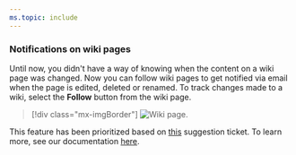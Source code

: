 ```yaml
---
ms.topic: include
---
```


### Notifications on wiki pages

Until now, you didn't have a way of knowing when the content on a  wiki page was changed. Now you can follow wiki pages to get notified via email when the page is edited, deleted or renamed. To track changes made to a wiki, select the **Follow** button from the wiki page.

> [!div class="mx-imgBorder"]
> ![Wiki page.](../../media/150_03.png "Wiki page")

This feature has been prioritized based on [this](https://developercommunity.visualstudio.com/content/idea/379604/wiki-notifications.html) suggestion ticket. To learn more, see our documentation [here](/azure/devops/project/wiki/follow-notifications-wiki-pages?view=azure-devops&preserve-view=true).
